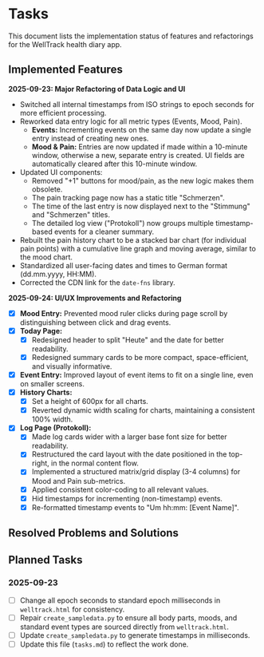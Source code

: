 # **Tasks**

This document lists the implementation status of features and refactorings for the WellTrack health diary app.

## **Implemented Features**

**2025-09-23: Major Refactoring of Data Logic and UI**
- Switched all internal timestamps from ISO strings to epoch seconds for more efficient processing.
- Reworked data entry logic for all metric types (Events, Mood, Pain).
  - **Events:** Incrementing events on the same day now update a single entry instead of creating new ones.
  - **Mood & Pain:** Entries are now updated if made within a 10-minute window, otherwise a new, separate entry is created. UI fields are automatically cleared after this 10-minute window.
- Updated UI components:
  - Removed "+1" buttons for mood/pain, as the new logic makes them obsolete.
  - The pain tracking page now has a static title "Schmerzen".
  - The time of the last entry is now displayed next to the "Stimmung" and "Schmerzen" titles.
  - The detailed log view ("Protokoll") now groups multiple timestamp-based events for a cleaner summary.
- Rebuilt the pain history chart to be a stacked bar chart (for individual pain points) with a cumulative line graph and moving average, similar to the mood chart.
- Standardized all user-facing dates and times to German format (dd.mm.yyyy, HH:MM).
- Corrected the CDN link for the `date-fns` library.

**2025-09-24: UI/UX Improvements and Refactoring**
- [X] **Mood Entry:** Prevented mood ruler clicks during page scroll by distinguishing between click and drag events.
- [X] **Today Page:**
    - [X] Redesigned header to split "Heute" and the date for better readability.
    - [X] Redesigned summary cards to be more compact, space-efficient, and visually informative.
- [X] **Event Entry:** Improved layout of event items to fit on a single line, even on smaller screens.
- [X] **History Charts:**
    - [X] Set a height of 600px for all charts.
    - [X] Reverted dynamic width scaling for charts, maintaining a consistent 100% width.
- [X] **Log Page (Protokoll):**
    - [X] Made log cards wider with a larger base font size for better readability.
    - [X] Restructured the card layout with the date positioned in the top-right, in the normal content flow.
    - [X] Implemented a structured matrix/grid display (3-4 columns) for Mood and Pain sub-metrics.
    - [X] Applied consistent color-coding to all relevant values.
    - [X] Hid timestamps for incrementing (non-timestamp) events.
    - [X] Re-formatted timestamp events to "Um hh:mm: [Event Name]".

## **Resolved Problems and Solutions**


## **Planned Tasks**

### 2025-09-23
- [ ] Change all epoch seconds to standard epoch milliseconds in `welltrack.html` for consistency.
- [ ] Repair `create_sampledata.py` to ensure all body parts, moods, and standard event types are sourced directly from `welltrack.html`.
- [ ] Update `create_sampledata.py` to generate timestamps in milliseconds.
- [ ] Update this file (`tasks.md`) to reflect the work done.
